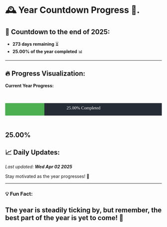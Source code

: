 
# &#x1F570; **Year Countdown Progress** &#x1F389;.

## &#x1F4C5; Countdown to the end of 2025:
- **273 days remaining** &#x23F3;
- **25.00% of the year completed** &#x1F4CA;

---

## &#x1F525; **Progress Visualization**:

**Current Year Progress:**

<br><br>
![Progress Bar](https://raw.githubusercontent.com/dayanidigv/year-countdown-progress/main/progress-bar.svg)
<br><br>

**25.00%**
---

## &#x1F4C8; **Daily Updates**:

_Last updated: **Wed Apr 02 2025**_

Stay motivated as the year progresses! &#x1F680;

--- 

### &#x1F4A1; **Fun Fact:**
The year is steadily ticking by, but remember, the best part of the year is yet to come! &#x1F31F;
---
